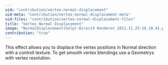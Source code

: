 ```yaml
---
uid: "contribution/vertex-normal-displacement"
uid-meta: "contribution/vertex-normal-displacement-meta"
uid-files: "contribution/vertex-normal-displacement-files"
title: "Vertex Normal Displacement"
image: "NormalDisplacement(help)-DirectX Renderer_2011.11.25-19.19.41.png"
contribution: "true"
---
```


This effect allows you to displace the vertex positions in Normal direction with a controll texture.
To get smooth vertex blendings use a Geometrys with vertex resolution.